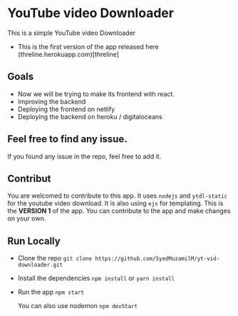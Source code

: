 # YouTube video Downloader

This is a simple YouTube video Downloader

- This is the first version of the app released here (threline.herokuapp.com)[threline]

## Goals

- Now we will be trying to make its frontend with react.
- Improving the backend
- Deploying the frontend on netlify
- Deploying the backend on heroku / digitaloceans

## Feel free to find any issue.

If you found any issue in the repo, feel free to add it.

## Contribut

You are welcomed to contribute to this app. It uses `nodejs` and `ytdl-static` for the youtube video download. It is also using `ejs` for templating. This is the **VERSION 1** of the app. You can contribute to the app and make changes on your own.

## Run Locally

- Clone the repo
  `git clone https://github.com/SyedMuzamilM/yt-vid-downloader.git`

- Install the dependencies
  `npm install` or `yarn install`

- Run the app
  `npm start`

  You can also use nodemon
  `npm devStart`
